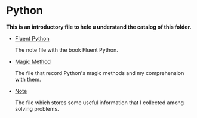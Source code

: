 # Python

**This is an introductory file to hele u understand the catalog of this folder.**

* [Fluent Python](./fluent_python.md)

    The note file with the book Fluent Python.
* [Magic Method](./Magic_Method.md)

    The file that record Python's magic methods and my comprehension with them.
* [Note](./Note.md)

    The file which stores some useful information that I collected among solving problems.
